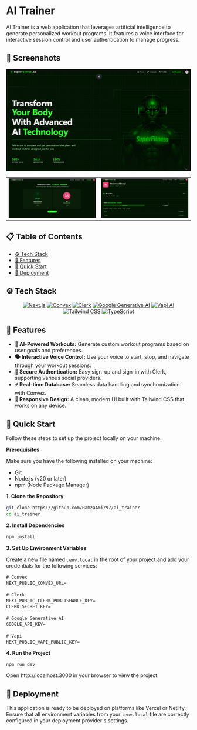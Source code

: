 # AI Trainer

AI Trainer is a web application that leverages artificial intelligence to generate personalized workout programs. It features a voice interface for interactive session control and user authentication to manage progress.

## 📸 Screenshots

<div align="center">
<img src="screenshots/superfitness(1).png" alt="Screenshot 1" width="800"/>
</div>

<table align="center">
  <tr>
    <td><img src="screenshots/superfitness(2).png" alt="Screenshot 2" width="400"/></td>
    <td><img src="screenshots/superfitness(3).png" alt="Screenshot 3" width="400"/></td>
  </tr>
</table>


## 📋 Table of Contents

- [⚙️ Tech Stack](#️-tech-stack)
- [🔋 Features](#-features)
- [🤸 Quick Start](#-quick-start)
- [🚀 Deployment](#-deployment)



## ⚙️ Tech Stack

<div align="center">
  <a href="https://nextjs.org/" target="_blank"><img src="https://img.shields.io/badge/Next.js-000000?style=for-the-badge&logo=next.js&logoColor=white" alt="Next.js"/></a>
  <a href="https://www.convex.dev/" target="_blank"><img src="https://img.shields.io/badge/Convex-222222?style=for-the-badge&logo=convex&logoColor=white" alt="Convex"/></a>
  <a href="https://clerk.com/" target="_blank"><img src="https://img.shields.io/badge/Clerk-6C47FF?style=for-the-badge&logo=clerk&logoColor=white" alt="Clerk"/></a>
  <a href="https://ai.google/" target="_blank"><img src="https://img.shields.io/badge/Google%20Generative%20AI-4285F4?style=for-the-badge&logo=google&logoColor=white" alt="Google Generative AI"/></a>
  <a href="https://vapi.ai/" target="_blank"><img src="https://img.shields.io/badge/Vapi%20AI-FF6B6B?style=for-the-badge" alt="Vapi AI"/></a>
  <a href="https://tailwindcss.com/" target="_blank"><img src="https://img.shields.io/badge/Tailwind%20CSS-06B6D4?style=for-the-badge&logo=tailwind-css&logoColor=white" alt="Tailwind CSS"/></a>
  <a href="https://www.typescriptlang.org/" target="_blank"><img src="https://img.shields.io/badge/TypeScript-3178C6?style=for-the-badge&logo=typescript&logoColor=white" alt="TypeScript"/></a>
</div>

## 🔋 Features

- **🤖 AI-Powered Workouts:** Generate custom workout programs based on user goals and preferences.
- **🗣️ Interactive Voice Control:** Use your voice to start, stop, and navigate through your workout sessions.
- **🔐 Secure Authentication:** Easy sign-up and sign-in with Clerk, supporting various social providers.
- **⚡ Real-time Database:** Seamless data handling and synchronization with Convex.
- **📱 Responsive Design:** A clean, modern UI built with Tailwind CSS that works on any device.

## 🤸 Quick Start

Follow these steps to set up the project locally on your machine.

**Prerequisites**

Make sure you have the following installed on your machine:
- Git
- Node.js (v20 or later)
- npm (Node Package Manager)

**1. Clone the Repository**

```bash
git clone https://github.com/HamzaAmir97/ai_trainer
cd ai_trainer
```

**2. Install Dependencies**

```bash
npm install
```

**3. Set Up Environment Variables**

Create a new file named `.env.local` in the root of your project and add your credentials for the following services:

```
# Convex
NEXT_PUBLIC_CONVEX_URL=

# Clerk
NEXT_PUBLIC_CLERK_PUBLISHABLE_KEY=
CLERK_SECRET_KEY=

# Google Generative AI
GOOGLE_API_KEY=

# Vapi
NEXT_PUBLIC_VAPI_PUBLIC_KEY=
```

**4. Run the Project**

```bash
npm run dev
```

Open http://localhost:3000 in your browser to view the project.

## 🚀 Deployment

This application is ready to be deployed on platforms like Vercel or Netlify. Ensure that all environment variables from your `.env.local` file are correctly configured in your deployment provider's settings.
